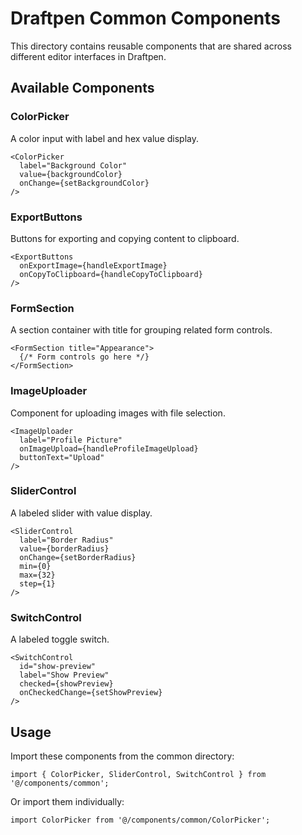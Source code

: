 # Draftpen Common Components

This directory contains reusable components that are shared across different editor interfaces in Draftpen.

## Available Components

### ColorPicker
A color input with label and hex value display.

```tsx
<ColorPicker 
  label="Background Color" 
  value={backgroundColor} 
  onChange={setBackgroundColor} 
/>
```

### ExportButtons
Buttons for exporting and copying content to clipboard.

```tsx
<ExportButtons 
  onExportImage={handleExportImage} 
  onCopyToClipboard={handleCopyToClipboard} 
/>
```

### FormSection
A section container with title for grouping related form controls.

```tsx
<FormSection title="Appearance">
  {/* Form controls go here */}
</FormSection>
```

### ImageUploader
Component for uploading images with file selection.

```tsx
<ImageUploader 
  label="Profile Picture" 
  onImageUpload={handleProfileImageUpload} 
  buttonText="Upload" 
/>
```

### SliderControl
A labeled slider with value display.

```tsx
<SliderControl 
  label="Border Radius" 
  value={borderRadius} 
  onChange={setBorderRadius} 
  min={0} 
  max={32} 
  step={1} 
/>
```

### SwitchControl
A labeled toggle switch.

```tsx
<SwitchControl 
  id="show-preview" 
  label="Show Preview" 
  checked={showPreview} 
  onCheckedChange={setShowPreview} 
/>
```

## Usage

Import these components from the common directory:

```tsx
import { ColorPicker, SliderControl, SwitchControl } from '@/components/common';
```

Or import them individually:

```tsx
import ColorPicker from '@/components/common/ColorPicker';
```
